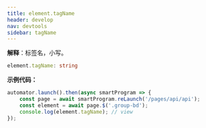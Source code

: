 ```yaml
---
title: element.tagName
header: develop
nav: devtools
sidebar: tagName
---
```


**解释**：标签名，小写。

```ts
element.tagName: string
```

**示例代码：**

```js
automator.launch().then(async smartProgram => {
    const page = await smartProgram.reLaunch('/pages/api/api');
    const element = await page.$('.group-bd');
    console.log(element.tagName); // view
});
```
